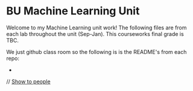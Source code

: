 # BU Machine Learning Unit
Welcome to my Machine Learning unit work! The following files are from each lab throughout the unit (Sep-Jan).
This courseworks final grade is TBC.

We just github class room so the following is is the README's from each repo:
- []()


// [Show to people](link)
